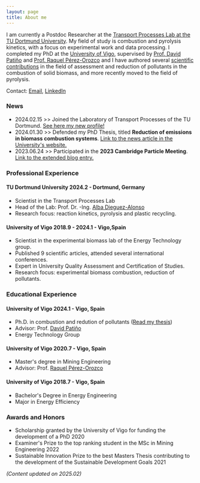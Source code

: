 ```yaml
---
layout: page
title: About me 
---
```


I am currently a Postdoc Researcher at the [Transport Processes Lab at the TU Dortmund University](https://tp.bci.tu-dortmund.de/). My field of study is combustion and pyrolysis kinetics, with a focus on experimental work and data processing.
I completed my PhD at the [University of Vigo](http://uvigo.gal), supervised by [Prof. David Patiño](https://orcid.org/0000-0002-6129-8678) and [Prof. Raquel Pérez-Orozco](https://orcid.org/0000-0002-6352-8959) and I have authored several [scientific contributions](https://scholar.google.com/citations?user=eB0Gb3EAAAAJ&hl=es) in the field of assessment and reduction of pollutants in the combustion of solid biomass, and more recently moved to the field of pyrolysis. 

Contact: [Email](mailto:jjrico@jjrico.net?subject=[Web]%20Contact), [LinkedIn](https://www.linkedin.com/in/jesusricofuentes/)

### News
- 2024.02.15 >> Joined the Laboratory of Transport Processes of the TU Dortmund. [See here my new profile!](https://tp.bci.tu-dortmund.de/laboratory/team/dr-ing-juan-jesus-rico-fuentes/)
- 2024.01.30 >> Defended my PhD Thesis, titled __Reduction of emissions in biomass combustion systems__. [Link to the news article in the University's website.](https://cintecx.uvigo.es/es/el-investigador-juan-jesus-rico-defiende-su-tesis-sobre-reduccion-de-emisiones-en-sistemas-de-combustion-de-biomasa-en-cintecx/)
- 2023.06.24 >> Participated in the __2023 Cambridge Particle Meeting__. [Link to the extended blog entry.](https://jjrico.net/2023/06/Cambustion/)

### Professional Experience
#### __TU Dortmund University__ 2024.2 - Dortmund, Germany
- Scientist in the Transport Processes Lab
- Head of the Lab: Prof. Dr. -Ing. [Alba Dieguez-Alonso](https://scholar.google.com/citations?user=6eul5y8AAAAJ&hl=en)
- Research focus: reaction kinetics, pyrolysis and plastic recycling.

#### __University of Vigo__ 2018.9 - 2024.1 - Vigo,Spain
- Scientist in the experimental biomass lab of the Energy Technology group.
- Published 9 scientific articles, attended several international conferences.
- Expert in University Quality Assessment and Certification of Studies.
- Research focus: experimental biomass combustion, reduction of pollutants.

### Educational Experience
#### __University of Vigo__ 2024.1 - Vigo, Spain
- Ph.D. in combustion and redution of pollutants ([Read my thesis](http://hdl.handle.net/11093/6284))
- Advisor: Prof. [David Patiño](https://www.scopus.com/authid/detail.uri?authorId=23091574100)
- Energy Technology Group

#### __University of Vigo__ 2020.7 - Vigo, Spain
- Master's degree in Mining Engineering                                                    
- Advisor: Prof. [Raquel Pérez-Orozco](https://www.scopus.com/authid/detail.uri?authorId=57196054251)

#### __University of Vigo__ 2018.7 - Vigo, Spain
- Bachelor's Degree in Energy Engineering
- Major in Energy Efficiency

### Awards and Honors
- Scholarship granted by the University of Vigo for funding the development of a PhD 2020
- Examiner's Prize to the top ranking student in the MSc in Mining Engineering 2022
- Sustainable Innovation Prize to the best Masters Thesis contributing to the development of the Sustainable Development Goals 2021


_(Content updated on 2025.02)_


